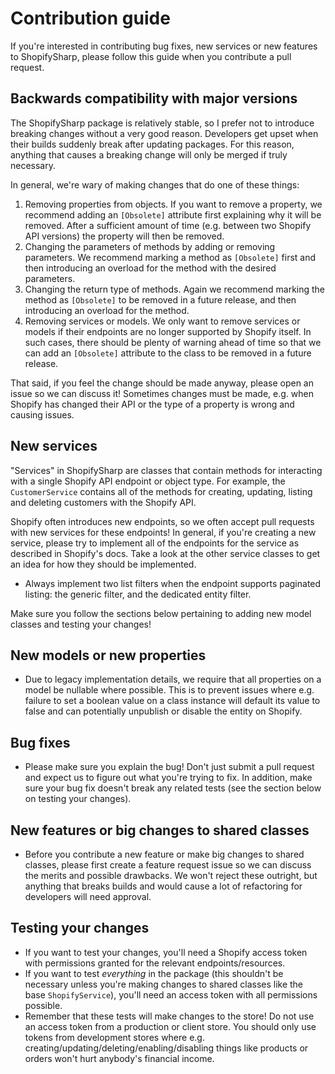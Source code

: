 # Contribution guide

If you're interested in contributing bug fixes, new services or new features to ShopifySharp, please follow this guide when you contribute a pull request. 

## Backwards compatibility with major versions

The ShopifySharp package is relatively stable, so I prefer not to introduce breaking changes without a very good reason. Developers get upset when their builds suddenly break after updating packages. For this reason, anything that causes a breaking change will only be merged if truly necessary.

In general, we're wary of making changes that do one of these things:

1. Removing properties from objects. If you want to remove a property, we recommend adding an `[Obsolete]` attribute first explaining why it will be removed. After a sufficient amount of time (e.g. between two Shopify API versions) the property will then be removed. 
2. Changing the parameters of methods by adding or removing parameters. We recommend marking a method as `[Obsolete]` first and then introducing an overload for the method with the desired parameters. 
3. Changing the return type of methods. Again we recommend marking the method as `[Obsolete]` to be removed in a future release, and then introducing an overload for the method. 
4. Removing services or models. We only want to remove services or models if their endpoints are no longer supported by Shopify itself. In such cases, there should be plenty of warning ahead of time so that we can add an `[Obsolete]` attribute to the class to be removed in a future release.

That said, if you feel the change should be made anyway, please open an issue so we can discuss it! Sometimes changes must be made, e.g. when Shopify has changed their API or the type of a property is wrong and causing issues.

## New services

"Services" in ShopifySharp are classes that contain methods for interacting with a single Shopify API endpoint or object type. For example, the `CustomerService` contains all of the methods for creating, updating, listing and deleting customers with the Shopify API. 

Shopify often introduces new endpoints, so we often accept pull requests with new services for these endpoints! In general, if you're creating a new service, please try to implement all of the endpoints for the service as described in Shopify's docs. Take a look at the other service classes to get an idea for how they should be implemented.

- Always implement two list filters when the endpoint supports paginated listing: the generic filter, and the dedicated entity filter.

Make sure you follow the sections below pertaining to adding new model classes and testing your changes!

## New models or new properties

- Due to legacy implementation details, we require that all properties on a model be nullable where possible. This is to prevent issues where e.g. failure to set a boolean value on a class instance will default its value to false and can potentially unpublish or disable the entity on Shopify.

## Bug fixes

- Please make sure you explain the bug! Don't just submit a pull request and expect us to figure out what you're trying to fix. In addition, make sure your bug fix doesn't break any related tests (see the section below on testing your changes).

## New features or big changes to shared classes

- Before you contribute a new feature or make big changes to shared classes, please first create a feature request issue so we can discuss the merits and possible drawbacks. We won't reject these outright, but anything that breaks builds and would cause a lot of refactoring for developers will need approval.

## Testing your changes

- If you want to test your changes, you'll need a Shopify access token with permissions granted for the relevant endpoints/resources. 
- If you want to test _everything_ in the package (this shouldn't be necessary unless you're making changes to shared classes like the base `ShopifyService`), you'll need an access token with all permissions possible.
- Remember that these tests will make changes to the store! Do not use an access token from a production or client store. You should only use tokens from development stores where e.g. creating/updating/deleting/enabling/disabling things like products or orders won't hurt anybody's financial income. 

